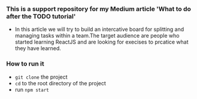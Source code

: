 ### This is a support repository for my Medium article 'What to do after the TODO tutorial'
- In this article we will try to build an intercative board for splitting and managing tasks within a team.The target audience are people who started learning ReactJS and are looking for execises to prcatice what they have learned.

### How to run it
- `git clone` the project
- `cd` to the root directory of the project
- run `npm start`
